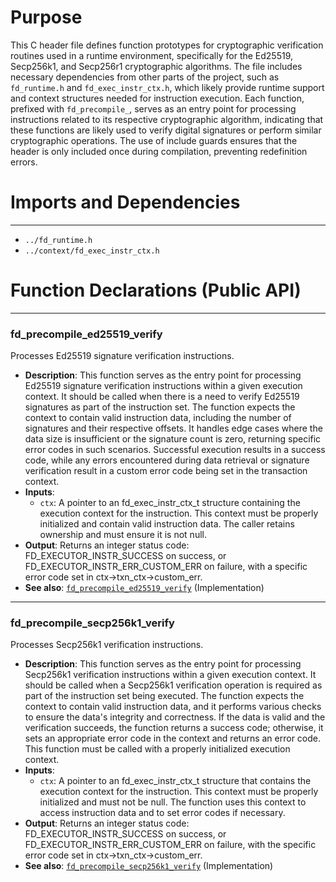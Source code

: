 # Purpose
This C header file defines function prototypes for cryptographic verification routines used in a runtime environment, specifically for the Ed25519, Secp256k1, and Secp256r1 cryptographic algorithms. The file includes necessary dependencies from other parts of the project, such as `fd_runtime.h` and `fd_exec_instr_ctx.h`, which likely provide runtime support and context structures needed for instruction execution. Each function, prefixed with `fd_precompile_`, serves as an entry point for processing instructions related to its respective cryptographic algorithm, indicating that these functions are likely used to verify digital signatures or perform similar cryptographic operations. The use of include guards ensures that the header is only included once during compilation, preventing redefinition errors.
# Imports and Dependencies

---
- `../fd_runtime.h`
- `../context/fd_exec_instr_ctx.h`


# Function Declarations (Public API)

---
### fd\_precompile\_ed25519\_verify<!-- {{#callable_declaration:fd_precompile_ed25519_verify}} -->
Processes Ed25519 signature verification instructions.
- **Description**: This function serves as the entry point for processing Ed25519 signature verification instructions within a given execution context. It should be called when there is a need to verify Ed25519 signatures as part of the instruction set. The function expects the context to contain valid instruction data, including the number of signatures and their respective offsets. It handles edge cases where the data size is insufficient or the signature count is zero, returning specific error codes in such scenarios. Successful execution results in a success code, while any errors encountered during data retrieval or signature verification result in a custom error code being set in the transaction context.
- **Inputs**:
    - `ctx`: A pointer to an fd_exec_instr_ctx_t structure containing the execution context for the instruction. This context must be properly initialized and contain valid instruction data. The caller retains ownership and must ensure it is not null.
- **Output**: Returns an integer status code: FD_EXECUTOR_INSTR_SUCCESS on success, or FD_EXECUTOR_INSTR_ERR_CUSTOM_ERR on failure, with a specific error code set in ctx->txn_ctx->custom_err.
- **See also**: [`fd_precompile_ed25519_verify`](fd_precompiles.c.driver.md#fd_precompile_ed25519_verify)  (Implementation)


---
### fd\_precompile\_secp256k1\_verify<!-- {{#callable_declaration:fd_precompile_secp256k1_verify}} -->
Processes Secp256k1 verification instructions.
- **Description**: This function serves as the entry point for processing Secp256k1 verification instructions within a given execution context. It should be called when a Secp256k1 verification operation is required as part of the instruction set being executed. The function expects the context to contain valid instruction data, and it performs various checks to ensure the data's integrity and correctness. If the data is valid and the verification succeeds, the function returns a success code; otherwise, it sets an appropriate error code in the context and returns an error code. This function must be called with a properly initialized execution context.
- **Inputs**:
    - `ctx`: A pointer to an fd_exec_instr_ctx_t structure that contains the execution context for the instruction. This context must be properly initialized and must not be null. The function uses this context to access instruction data and to set error codes if necessary.
- **Output**: Returns an integer status code: FD_EXECUTOR_INSTR_SUCCESS on success, or FD_EXECUTOR_INSTR_ERR_CUSTOM_ERR on failure, with the specific error code set in ctx->txn_ctx->custom_err.
- **See also**: [`fd_precompile_secp256k1_verify`](fd_precompiles.c.driver.md#fd_precompile_secp256k1_verify)  (Implementation)


